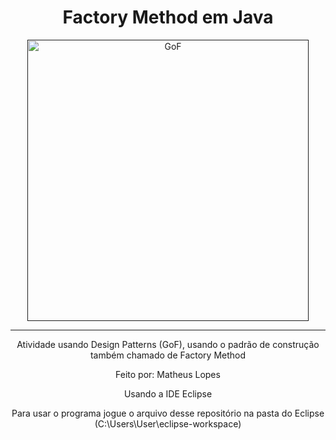 <h1 align="Center"> Factory Method em Java </h1>
<div align="center">
  <a href=""><img src="https://uploaddeimagens.com.br/images/004/387/331/original/WhatsApp_Image_2023-03-12_at_13.35.13.jpeg?1678639237" height="450" weight="200" alt="GoF"></a>
</div><hr>

<div align="center">
    <p> Atividade usando Design Patterns (GoF), usando o padrão de construção também chamado de Factory Method </p>
    <p> Feito por: Matheus Lopes  </p>
    <p> Usando a IDE Eclipse </p>
    <p> Para usar o programa jogue o arquivo desse repositório na pasta do Eclipse (C:\Users\User\eclipse-workspace)</p>
</div>
